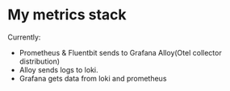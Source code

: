 # My metrics stack

Currently:

- Prometheus & Fluentbit sends to Grafana Alloy(Otel collector distribution)
- Alloy sends logs to loki.
- Grafana gets data from loki and prometheus
